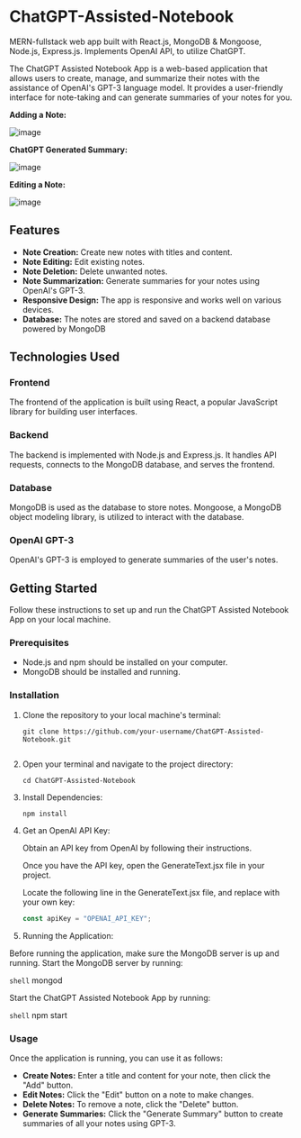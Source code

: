 # ChatGPT-Assisted-Notebook
MERN-fullstack web app built with React.js, MongoDB &amp; Mongoose, Node.js, Express.js. Implements OpenAI API, to utilize ChatGPT.

The ChatGPT Assisted Notebook App is a web-based application that allows users to create, manage, and summarize their notes with the assistance of OpenAI's GPT-3 language model. It provides a user-friendly interface for note-taking and can generate summaries of your notes for you.

**Adding a Note:**

![image](https://github.com/kavin-zhu/ChatGPT-Assisted-Notebook/assets/59909734/97816025-f961-45ba-b14c-2c2e97e27519)

**ChatGPT Generated Summary:**

![image](https://github.com/kavin-zhu/ChatGPT-Assisted-Notebook/assets/59909734/b7c0ce17-32cd-45d2-bd72-5aa823e6f52e)

**Editing a Note:**

![image](https://github.com/kavin-zhu/ChatGPT-Assisted-Notebook/assets/59909734/cf2da08d-262a-4fe8-9d0d-4fc2ef2d73bb)


## Features

- **Note Creation:** Create new notes with titles and content.
- **Note Editing:** Edit existing notes.
- **Note Deletion:** Delete unwanted notes.
- **Note Summarization:** Generate summaries for your notes using OpenAI's GPT-3.
- **Responsive Design:** The app is responsive and works well on various devices.
- **Database:** The notes are stored and saved on a backend database powered by MongoDB

## Technologies Used

### Frontend

The frontend of the application is built using React, a popular JavaScript library for building user interfaces.

### Backend

The backend is implemented with Node.js and Express.js. It handles API requests, connects to the MongoDB database, and serves the frontend.

### Database

MongoDB is used as the database to store notes. Mongoose, a MongoDB object modeling library, is utilized to interact with the database.

### OpenAI GPT-3

OpenAI's GPT-3 is employed to generate summaries of the user's notes.

## Getting Started

Follow these instructions to set up and run the ChatGPT Assisted Notebook App on your local machine.

### Prerequisites

- Node.js and npm should be installed on your computer.
- MongoDB should be installed and running.

### Installation

1. Clone the repository to your local machine's terminal:
   ```shell
   git clone https://github.com/your-username/ChatGPT-Assisted-Notebook.git


2. Open your terminal and navigate to the project directory:

   ```shell
   cd ChatGPT-Assisted-Notebook

3. Install Dependencies:

   ```shell
   npm install
   
4. Get an OpenAI API Key:

   Obtain an API key from OpenAI by following their instructions.
      
   Once you have the API key, open the GenerateText.jsx file in your project.
   
   Locate the following line in the GenerateText.jsx file, and replace with your own key:

   ```javascript
   const apiKey = "OPENAI_API_KEY";
   ```
5. Running the Application:

  Before running the application, make sure the MongoDB server is up and running. Start the MongoDB server by running:

  ```shell```
  mongod
  
  Start the ChatGPT Assisted Notebook App by running:
  
  ```shell```
  npm start

### Usage
Once the application is running, you can use it as follows:
  
- **Create Notes:** Enter a title and content for your note, then click the "Add" button.
- **Edit Notes:** Click the "Edit" button on a note to make changes.
- **Delete Notes:** To remove a note, click the "Delete" button.
- **Generate Summaries:** Click the "Generate Summary" button to create summaries of all your notes using GPT-3.
   
   
